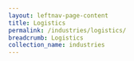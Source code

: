 ```yaml
---
layout: leftnav-page-content
title: Logistics
permalink: /industries/logistics/
breadcrumb: Logistics
collection_name: industries
---
```

